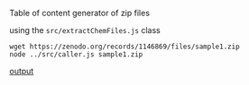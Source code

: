 Table of content generator of zip files

using the `src/extractChemFiles.js` class

```
wget https://zenodo.org/records/1146869/files/sample1.zip
node ../src/caller.js sample1.zip
```
[output](./table.html)